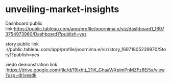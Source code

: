 # unveiling-market-insights


Dashboard public link:https://public.tableau.com/app/profile/poornima.e/viz/dashboard1_16973754973960/Dashboard1?publish=yes

story public link ://public.tableau.com/app/profile/poornima.e/viz/story_16971805239970/Story1?publish=yes

viedo demonstration link :https://drive.google.com/file/d/19jxhtj_21jK_GhaaWXpimPnMZFz6Ej5x/view?usp=drivesdk
